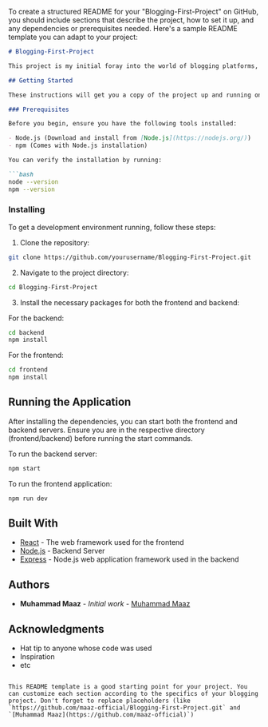 To create a structured README for your "Blogging-First-Project" on GitHub, you should include sections that describe the project, how to set it up, and any dependencies or prerequisites needed. Here's a sample README template you can adapt to your project:

```markdown
# Blogging-First-Project

This project is my initial foray into the world of blogging platforms, focusing on creating a comprehensive blogging system. It is designed using React for the frontend and incorporates various components such as headers, footers, and more, to offer a rich user experience.

## Getting Started

These instructions will get you a copy of the project up and running on your local machine for development and testing purposes.

### Prerequisites

Before you begin, ensure you have the following tools installed:

- Node.js (Download and install from [Node.js](https://nodejs.org/))
- npm (Comes with Node.js installation)

You can verify the installation by running:

```bash
node --version
npm --version
```

### Installing

To get a development environment running, follow these steps:

1. Clone the repository:

```bash
git clone https://github.com/yourusername/Blogging-First-Project.git
```

2. Navigate to the project directory:

```bash
cd Blogging-First-Project
```

3. Install the necessary packages for both the frontend and backend:

For the backend:

```bash
cd backend
npm install
```

For the frontend:

```bash
cd frontend
npm install
```

## Running the Application

After installing the dependencies, you can start both the frontend and backend servers. Ensure you are in the respective directory (frontend/backend) before running the start commands.

To run the backend server:

```bash
npm start
```

To run the frontend application:

```bash
npm run dev
```

## Built With

- [React](https://reactjs.org/) - The web framework used for the frontend
- [Node.js](https://nodejs.org/) - Backend Server
- [Express](https://expressjs.com/) - Node.js web application framework used in the backend


## Authors

- **Muhammad Maaz** - *Initial work* - [Muhammad Maaz](https://github.com/maaz-official)


## Acknowledgments

- Hat tip to anyone whose code was used
- Inspiration
- etc
```

This README template is a good starting point for your project. You can customize each section according to the specifics of your blogging project. Don't forget to replace placeholders (like `https://github.com/maaz-official/Blogging-First-Project.git` and `[Muhammad Maaz](https://github.com/maaz-official)`)
